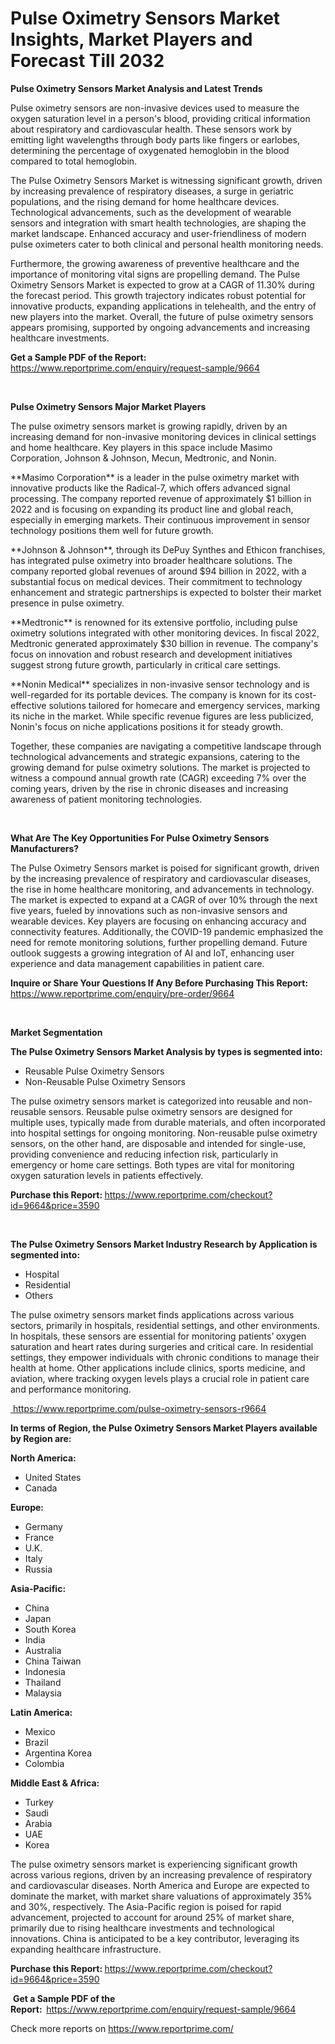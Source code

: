 <p><h1>Pulse Oximetry Sensors Market Insights, Market Players and Forecast Till 2032</h1></p><p><strong>Pulse Oximetry Sensors Market Analysis and Latest Trends</strong></p>
<p><p>Pulse oximetry sensors are non-invasive devices used to measure the oxygen saturation level in a person's blood, providing critical information about respiratory and cardiovascular health. These sensors work by emitting light wavelengths through body parts like fingers or earlobes, determining the percentage of oxygenated hemoglobin in the blood compared to total hemoglobin.</p><p>The Pulse Oximetry Sensors Market is witnessing significant growth, driven by increasing prevalence of respiratory diseases, a surge in geriatric populations, and the rising demand for home healthcare devices. Technological advancements, such as the development of wearable sensors and integration with smart health technologies, are shaping the market landscape. Enhanced accuracy and user-friendliness of modern pulse oximeters cater to both clinical and personal health monitoring needs.</p><p>Furthermore, the growing awareness of preventive healthcare and the importance of monitoring vital signs are propelling demand. The Pulse Oximetry Sensors Market is expected to grow at a CAGR of 11.30% during the forecast period. This growth trajectory indicates robust potential for innovative products, expanding applications in telehealth, and the entry of new players into the market. Overall, the future of pulse oximetry sensors appears promising, supported by ongoing advancements and increasing healthcare investments.</p></p>
<p><strong>Get a Sample PDF of the Report:&nbsp;</strong> <a href="https://www.reportprime.com/enquiry/request-sample/9664?utm_campaign=2279&utm_medium=2&utm_source=Github&utm_content=ia&utm_term=20032025&utm_id=pulse-oximetry-sensors">https://www.reportprime.com/enquiry/request-sample/9664</a></p>
<p>&nbsp;</p>
<p><strong>Pulse Oximetry Sensors Major Market Players</strong></p>
<p><p>The pulse oximetry sensors market is growing rapidly, driven by an increasing demand for non-invasive monitoring devices in clinical settings and home healthcare. Key players in this space include Masimo Corporation, Johnson & Johnson, Mecun, Medtronic, and Nonin.</p><p>**Masimo Corporation** is a leader in the pulse oximetry market with innovative products like the Radical-7, which offers advanced signal processing. The company reported revenue of approximately $1 billion in 2022 and is focusing on expanding its product line and global reach, especially in emerging markets. Their continuous improvement in sensor technology positions them well for future growth.</p><p>**Johnson & Johnson**, through its DePuy Synthes and Ethicon franchises, has integrated pulse oximetry into broader healthcare solutions. The company reported global revenues of around $94 billion in 2022, with a substantial focus on medical devices. Their commitment to technology enhancement and strategic partnerships is expected to bolster their market presence in pulse oximetry.</p><p>**Medtronic** is renowned for its extensive portfolio, including pulse oximetry solutions integrated with other monitoring devices. In fiscal 2022, Medtronic generated approximately $30 billion in revenue. The company's focus on innovation and robust research and development initiatives suggest strong future growth, particularly in critical care settings.</p><p>**Nonin Medical** specializes in non-invasive sensor technology and is well-regarded for its portable devices. The company is known for its cost-effective solutions tailored for homecare and emergency services, marking its niche in the market. While specific revenue figures are less publicized, Nonin's focus on niche applications positions it for steady growth.</p><p>Together, these companies are navigating a competitive landscape through technological advancements and strategic expansions, catering to the growing demand for pulse oximetry solutions. The market is projected to witness a compound annual growth rate (CAGR) exceeding 7% over the coming years, driven by the rise in chronic diseases and increasing awareness of patient monitoring technologies.</p></p>
<p>&nbsp;</p>
<p><strong>What Are The Key Opportunities For Pulse Oximetry Sensors Manufacturers?</strong></p>
<p><p>The Pulse Oximetry Sensors market is poised for significant growth, driven by the increasing prevalence of respiratory and cardiovascular diseases, the rise in home healthcare monitoring, and advancements in technology. The market is expected to expand at a CAGR of over 10% through the next five years, fueled by innovations such as non-invasive sensors and wearable devices. Key players are focusing on enhancing accuracy and connectivity features. Additionally, the COVID-19 pandemic emphasized the need for remote monitoring solutions, further propelling demand. Future outlook suggests a growing integration of AI and IoT, enhancing user experience and data management capabilities in patient care.</p></p>
<p><strong>Inquire or Share Your Questions If Any Before Purchasing This Report:</strong> <a href="https://www.reportprime.com/enquiry/pre-order/9664?utm_campaign=2279&utm_medium=2&utm_source=Github&utm_content=ia&utm_term=20032025&utm_id=pulse-oximetry-sensors">https://www.reportprime.com/enquiry/pre-order/9664</a></p>
<p>&nbsp;</p>
<p><strong>Market Segmentation</strong></p>
<p><strong>The Pulse Oximetry Sensors Market Analysis by types is segmented into:</strong></p>
<p><ul><li>Reusable Pulse Oximetry Sensors</li><li>Non-Reusable Pulse Oximetry Sensors</li></ul></p>
<p><p>The pulse oximetry sensors market is categorized into reusable and non-reusable sensors. Reusable pulse oximetry sensors are designed for multiple uses, typically made from durable materials, and often incorporated into hospital settings for ongoing monitoring. Non-reusable pulse oximetry sensors, on the other hand, are disposable and intended for single-use, providing convenience and reducing infection risk, particularly in emergency or home care settings. Both types are vital for monitoring oxygen saturation levels in patients effectively.</p></p>
<p><strong>Purchase this Report:&nbsp;</strong><a href="https://www.reportprime.com/checkout?id=9664&price=3590&utm_campaign=2279&utm_medium=2&utm_source=Github&utm_content=ia&utm_term=20032025&utm_id=pulse-oximetry-sensors">https://www.reportprime.com/checkout?id=9664&price=3590</a></p>
<p>&nbsp;</p>
<p><strong>The Pulse Oximetry Sensors Market Industry Research by Application is segmented into:</strong></p>
<p><ul><li>Hospital</li><li>Residential</li><li>Others</li></ul></p>
<p><p>The pulse oximetry sensors market finds applications across various sectors, primarily in hospitals, residential settings, and other environments. In hospitals, these sensors are essential for monitoring patients’ oxygen saturation and heart rates during surgeries and critical care. In residential settings, they empower individuals with chronic conditions to manage their health at home. Other applications include clinics, sports medicine, and aviation, where tracking oxygen levels plays a crucial role in patient care and performance monitoring.</p></p>
<p><a href="https://www.reportprime.com/pulse-oximetry-sensors-r9664?utm_campaign=2279&utm_medium=2&utm_source=Github&utm_content=ia&utm_term=20032025&utm_id=pulse-oximetry-sensors">&nbsp;https://www.reportprime.com/pulse-oximetry-sensors-r9664</a></p>
<p><strong>In terms of Region, the Pulse Oximetry Sensors Market Players available by Region are:</strong></p>
<p>
    <p> <strong> North America: </strong>
        <ul>
            <li>United States</li>
            <li>Canada</li>
        </ul>
        </p> 
    <p> <strong> Europe: </strong>
        <ul>
            <li>Germany</li>
            <li>France</li>
            <li>U.K.</li>
            <li>Italy</li>
            <li>Russia</li>
        </ul>
        </p> 
    <p> <strong> Asia-Pacific: </strong>
        <ul>
            <li>China</li>
            <li>Japan</li>
            <li>South Korea</li>
            <li>India</li>
            <li>Australia</li>
            <li>China Taiwan</li>
            <li>Indonesia</li>
            <li>Thailand</li>
            <li>Malaysia</li>
        </ul>
        </p> 
    <p> <strong> Latin America: </strong>
        <ul>
            <li>Mexico</li>
            <li>Brazil</li>
            <li>Argentina Korea</li>
            <li>Colombia</li>
        </ul>
        </p> 
    <p> <strong> Middle East & Africa: </strong>
        <ul>
            <li>Turkey</li>
            <li>Saudi</li>
            <li>Arabia</li>
            <li>UAE</li>
            <li>Korea</li>
        </ul>
    </p>
    </p>
<p><p>The pulse oximetry sensors market is experiencing significant growth across various regions, driven by an increasing prevalence of respiratory and cardiovascular diseases. North America and Europe are expected to dominate the market, with market share valuations of approximately 35% and 30%, respectively. The Asia-Pacific region is poised for rapid advancement, projected to account for around 25% of market share, primarily due to rising healthcare investments and technological innovations. China is anticipated to be a key contributor, leveraging its expanding healthcare infrastructure.</p></p>
<p><strong>Purchase this Report: </strong><a href="https://www.reportprime.com/checkout?id=9664&price=3590&utm_campaign=2279&utm_medium=2&utm_source=Github&utm_content=ia&utm_term=20032025&utm_id=pulse-oximetry-sensors">https://www.reportprime.com/checkout?id=9664&price=3590</a></p>
<p>&nbsp;<strong>Get a Sample PDF of the Report:&nbsp;&nbsp;</strong><a href="https://www.reportprime.com/enquiry/request-sample/9664?utm_campaign=2279&utm_medium=2&utm_source=Github&utm_content=ia&utm_term=20032025&utm_id=pulse-oximetry-sensors">https://www.reportprime.com/enquiry/request-sample/9664</a></p>
<p><strong></strong></p>
<p>Check more reports on <a href="https://www.reportprime.com/?utm_campaign=2279&utm_medium=2&utm_source=Github&utm_content=ia&utm_term=20032025&utm_id=pulse-oximetry-sensors">https://www.reportprime.com/</a></p>